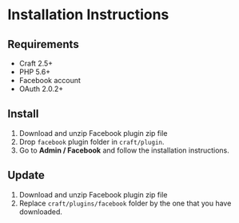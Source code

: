 # Installation Instructions

## Requirements

- Craft 2.5+
- PHP 5.6+
- Facebook account
- OAuth 2.0.2+

## Install

1. Download and unzip Facebook plugin zip file
1. Drop `facebook` plugin folder in `craft/plugin`.
1. Go to **Admin / Facebook** and follow the installation instructions.

## Update
1. Download and unzip Facebook plugin zip file
1. Replace `craft/plugins/facebook` folder by the one that you have downloaded.